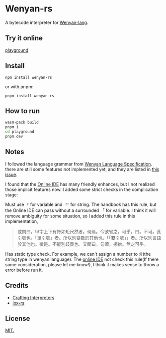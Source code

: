 # Wenyan-rs

A bytecode interpreter for [Wenyan-lang](https://github.com/wenyan-lang/wenyan).

## Try it online

[playground](./)

## Install

```
npm install wenyan-rs
```

or with pnpm:

```
pnpm install wenyan-rs
```

## How to run 

```bash
wasm-pack build
pnpm i
cd playground
pnpm dev
```

## Notes

I followed the language grammar from [Wenyan Language Specification](https://wy-lang.org/spec.html). there are still some features not implemented yet, and they are listed in [this issue](./).

I found that the [Online IDE](https://ide.wy-lang.org/) has many friendly enhances, but I not realized those implicit features now. I added some strict checks in the complication stage: 

Must use `「` for variable and `「「` for string. The handbook has this rule, but the Online IDE can pass without a surrounded 「 for variable. I think it will remove ambiguity for some situation, so I added this rule in this implementation,

> 或問曰。甲字上下有符如矩尺然者。何焉。今欲省之。可乎。曰。不可。此引號也。「單引號」者。所以別變數於其他也。「「雙引號」」者。所以別言語於其他也。微是。不能別歧義也。又問曰。句讀。挪抬。無之可乎。 

Has static type check. For example, we can't assign a number to `言`(the string type in wenyan language). The [online IDE](https://ide.wy-lang.org/) not check this rule(If there some consideration, please let me know!), I think it makes sense to throw a error before run it.

## Credits

- [Crafting Interpreters](http://craftinginterpreters.com/)
- [lox-rs](https://github.com/Darksecond/lox)

## License

[MIT.](./LICENSE)
